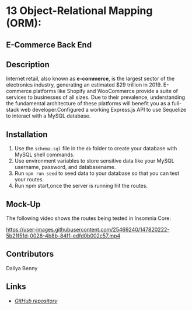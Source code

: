 # 13 Object-Relational Mapping (ORM): 
## E-Commerce Back End

## Description
Internet retail, also known as **e-commerce**, is the largest sector of the electronics industry, generating an estimated $29 trillion in 2019. E-commerce platforms like Shopify and WooCommerce provide a suite of services to businesses of all sizes. Due to their prevalence, understanding the fundamental architecture of these platforms will benefit you as a full-stack web developer.Configured a working Express.js API to use Sequelize to interact with a MySQL database.
        

## Installation   
1. Use the `schema.sql` file in the `db` folder to create your database with MySQL shell commands.
2. Use environment variables to store sensitive data like your MySQL username, password, and databasename.
3. Run `npm run seed` to seed data to your database so that you can test your routes.
4. Run npm start,once the server is running hit the routes.

## Mock-Up
The following video shows the routes  being tested in Insomnia Core:    

https://user-images.githubusercontent.com/25469240/147820222-5b21f51d-0028-4b8b-84f1-edfd0b002c57.mp4


## Contributors
Daliya Benny

## Links
* [*GitHub repository*](https://github.com/daliyaebenny/E-commerce.git) 


